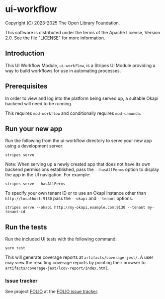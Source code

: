 # ui-workflow

Copyright (C) 2023-2025 The Open Library Foundation.

This software is distributed under the terms of the Apache License, Version 2.0. See the file "[LICENSE](LICENSE)" for more information.

## Introduction

This UI Workflow Module, `ui-workflow`, is a Stripes UI Module providing a way to build workflows for use in automating processes.

## Prerequisites

In order to view and log into the platform being served up, a suitable Okapi backend will need to be running.

This requires `mod-workflow` and conditionally requires `mod-camunda`.

## Run your new app

Run the following from the ui-workflow directory to serve your new app using a development server:
```
stripes serve
```

Note: When serving up a newly created app that does not have its own backend permissions established, pass the `--hasAllPerms` option to display the app in the UI navigation. For example:
```
stripes serve --hasAllPerms
```

To specify your own tenant ID or to use an Okapi instance other than `http://localhost:9130` pass the `--okapi` and `--tenant` options.
```
stripes serve --okapi http://my-okapi.example.com:9130 --tenant my-tenant-id
```

## Run the tests

Run the included UI tests with the following command:
```
yarn test
```

This will generate coverage reports at `artifacts/coverage-jest/`.
A user may view the resulting coverage reports by pointing their browser to `artifacts/coverage-jest/lcov-report/index.html`.

### Issue tracker

See project [FOLIO](https://issues.folio.org/browse/FOLIO)
at the [FOLIO issue tracker](https://dev.folio.org/guidelines/issue-tracker/).
